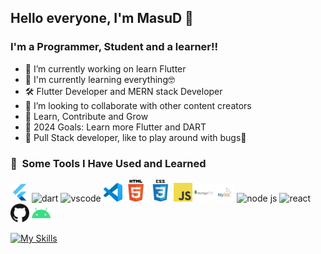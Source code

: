 <h2>Hello everyone, I'm MasuD 👋</h2>

<h3>I'm a Programmer, Student and a learner!!</h3>


- 🔭 I’m currently working on learn Flutter
- 🌱 I'm currently learning everything🤓
- 🛠  Flutter Developer and MERN stack Developer
- 👯 I’m looking to collaborate with other content creators
- 🎯 Learn, Contribute and Grow
- 🥅 2024 Goals: Learn more Flutter and DART
- 🍭 Pull Stack developer, like to play around with bugs👾





<h3> 🚀 &nbsp;Some Tools I Have Used and Learned</h3>
<p align="left">
<img src="https://raw.githubusercontent.com/github/explore/80688e429a7d4ef2fca1e82350fe8e3517d3494d/topics/flutter/flutter.png" alt="flutter" width="30" height="30" "padding: 30px"/>
<img src="https://upload.wikimedia.org/wikipedia/commons/c/c6/Dart_logo.png" alt="dart" width="30" height="30"/>
<img src="https://cdn.jsdelivr.net/gh/devicons/devicon/icons/vscode/vscode-original.svg" alt="vscode" width="30" height="30" />
<img src="https://raw.githubusercontent.com/github/explore/80688e429a7d4ef2fca1e82350fe8e3517d3494d/topics/visual-studio-code/visual-studio-code.png" alt="vs code" width="30" height="30"/>

<img src="https://raw.githubusercontent.com/github/explore/80688e429a7d4ef2fca1e82350fe8e3517d3494d/topics/html/html.png" alt="html" width="35" height="35"/>
<img src="https://raw.githubusercontent.com/github/explore/80688e429a7d4ef2fca1e82350fe8e3517d3494d/topics/css/css.png" alt="css" width="35" height="35" />
<img src="https://raw.githubusercontent.com/github/explore/80688e429a7d4ef2fca1e82350fe8e3517d3494d/topics/javascript/javascript.png" alt="js" width="30" height="30"/>
<img src="https://raw.githubusercontent.com/github/explore/80688e429a7d4ef2fca1e82350fe8e3517d3494d/topics/mongodb/mongodb.png" width="30" height="30"/>
<img src="https://raw.githubusercontent.com/github/explore/80688e429a7d4ef2fca1e82350fe8e3517d3494d/topics/mysql/mysql.png" alt="html" width="30" height="30"/>
<img src="https://cdn-icons-png.flaticon.com/512/5968/5968322.png" alt="node js" width="35" height="35" />
<img src="https://w7.pngwing.com/pngs/235/872/png-transparent-react-computer-icons-redux-javascript-others-logo-symmetry-nodejs-thumbnail.png" alt="react" width="30" height="30"/>
<img src="https://raw.githubusercontent.com/github/explore/78df643247d429f6cc873026c0622819ad797942/topics/github/github.png" width="30" height="30"/>
<img src="https://raw.githubusercontent.com/github/explore/80688e429a7d4ef2fca1e82350fe8e3517d3494d/topics/android/android.png" alt="html" width="30" height="30"/>

</p>

[![My Skills](https://skillicons.dev/icons?i=flutter,dart,firebase,github,git,postman,html,css,js,react,nodejs,mongodb,vscode&perline=7)](https://skillicons.dev)

